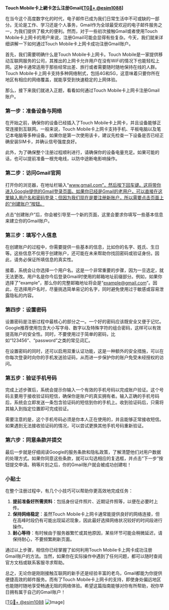 **Touch Mobile卡上網卡怎么注册Gmail[[TG💪+ @esim1088](https://t.me/s/esim1088)]**

在当今这个高度数字化的时代，电子邮件已成为我们日常生活中不可或缺的一部分。无论是工作、学习还是个人事务，Gmail作为全球最受欢迎的电子邮件服务之一，为我们提供了极大的便利。然而，对于一些初次接触Gmail或者使用Touch Mobile卡上网卡的用户来说，注册Gmail可能会显得有些复杂。今天，我们就来详细讲解一下如何通过Touch Mobile卡上网卡成功注册Gmail账户。

首先，我们需要明确什么是Touch Mobile卡上网卡。Touch Mobile是一家提供移动互联网服务的公司，其推出的上网卡允许用户在没有WiFi的情况下也能轻松上网。这种卡通常适用于那些经常出差、旅行或者需要随时随地保持在线的人群。Touch Mobile卡上网卡支持多种网络制式，包括4G和5G，这意味着只要你所在地区有相应的网络覆盖，就能享受到快速稳定的上网体验。

那么，接下来我们就进入正题，看看如何通过Touch Mobile卡上网卡注册Gmail账户。

### 第一步：准备设备与网络

在开始之前，确保你的设备已经插入了Touch Mobile卡上网卡，并且设备能够正常连接到互联网。一般来说，Touch Mobile卡上网卡支持手机、平板电脑以及笔记本电脑等多种设备。如果你是第一次使用该卡，建议先检查一下设备是否已经正确安装SIM卡，并确认信号强度良好。

此外，为了确保整个注册过程顺利进行，请确保你的设备电量充足。如果可能的话，也可以提前准备一根充电线，以防中途断电影响操作。

### 第二步：访问Gmail官网

打开你的浏览器，在地址栏输入“www.gmail.com”，然后按下回车键。这将带你进入Google提供的Gmail登录页面。如果你已经是Gmail的老用户，可以直接在这里输入用户名和密码登录；但因为我们现在是要注册新账户，所以需要点击页面上的“创建账户”按钮。

点击“创建账户”后，你会被引导至一个新的页面，这里会要求你填写一些基本信息来建立你的Gmail账户。

### 第三步：填写个人信息

在创建账户的过程中，你需要提供一些基本的信息，比如你的名字、姓氏、生日等。这些信息不仅用于创建账户，还可能在未来帮助你找回密码或验证身份。因此，请务必保证所填信息的真实性。

接着，系统会让你选择一个用户名。这是一个非常重要的步骤，因为一旦选定，就无法更改。用户名是你今后登录Gmail时使用的邮箱地址前缀部分。例如，如果你选择了“example”，那么你的完整邮箱地址将会是“example@gmail.com”。因此，在选择用户名时，尽量挑选简单易记的名字，同时避免使用过于敏感或容易泄露隐私的内容。

### 第四步：设置密码

设置密码是注册过程中最核心的部分之一。一个好的密码应该既安全又便于记忆。Google推荐使用包含大小写字母、数字以及特殊字符的组合密码，这样可以有效提高账户的安全性。同时，不要使用过于简单的密码，比如“123456”、“password”之类的常见词汇。

在设置密码的同时，还可以启用双重认证功能，这是一种额外的安全措施，可以在你每次登录时向你的手机发送验证码，从而进一步保护你的账户免受未经授权的访问。

### 第五步：验证手机号码

完成上述步骤后，系统会提示你输入一个有效的手机号码以完成账户验证。这个号码主要用于接收验证码短信，确保你是账户的真实拥有者。输入正确的手机号码后，系统会立即发送一条包含验证码的短信到你的手机上。收到验证码后，只需将其输入到指定位置即可完成验证。

需要注意的是，这个手机号码必须是你本人正在使用的，并且能够正常接收短信。如果遇到无法接收验证码的情况，可以尝试更换其他手机号码重新验证。

### 第六步：同意条款并提交

最后一步就是仔细阅读Google的服务条款和隐私政策，了解清楚他们对用户数据的处理方式。如果你同意这些条款，就可以勾选相应的复选框，并点击“下一步”按钮提交申请。稍等片刻之后，你的Gmail账户就会被成功创建啦！

### 小贴士

在整个注册过程中，有几个小技巧可以帮助你更高效地完成任务：

1. **提前准备好所需资料**：包括身份证件照片、近期证件照等，以便在必要时上传。
2. **保持网络稳定**：虽然Touch Mobile卡上网卡通常能提供良好的网络连接，但在高峰时段仍有可能出现延迟现象，因此最好选择网络状况较好的时间段进行操作。
3. **耐心等待**：有时候由于服务器繁忙或其他原因，某些环节可能会稍微延迟，请保持耐心，不要频繁刷新页面。

通过以上步骤，相信你已经掌握了如何利用Touch Mobile卡上网卡成功注册Gmail账户的方法。当然，如果你在实际操作中遇到了任何问题，都可以随时查阅官方文档或联系客服寻求帮助。

总之，无论你是刚刚接触互联网的新手还是经验丰富的老鸟，Gmail都能为你提供便捷高效的邮件服务。而有了Touch Mobile卡上网卡的支持，即使身处偏远地区也能随时随地享受畅通无阻的网络体验。希望这篇指南能够对你有所帮助，祝你早日拥有属于自己的Gmail账户！

[[TG💪+ @esim1088](https://t.me/s/esim1088) ![Image](https://i.postimg.cc/4NQfJmqS/Snipaste-2025-05-13-00-14-12.png)]